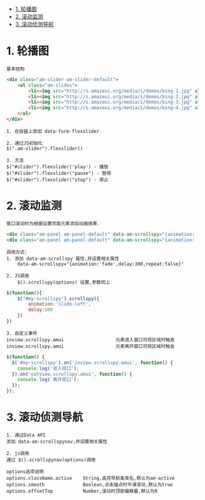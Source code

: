 <!-- TOC -->

- [1. 轮播图](#1-轮播图)
- [2. 滚动监测](#2-滚动监测)
- [3. 滚动侦测导航](#3-滚动侦测导航)

<!-- /TOC -->

# 1. 轮播图

    基本结构
```html
<div class="am-slider am-slider-default">
    <ul class="am-slides">
        <li><img src="http://s.amazeui.org/media/i/demos/bing-1.jpg" alt=""></li>
        <li><img src="http://s.amazeui.org/media/i/demos/bing-2.jpg" alt=""></li>
        <li><img src="http://s.amazeui.org/media/i/demos/bing-3.jpg" alt=""></li>
        <li><img src="http://s.amazeui.org/media/i/demos/bing-4.jpg" alt=""></li>            
    </ul>
</div>
```
    1. 在容器上添加 data-form-flexslider

    2. 通过JS初始化
    $(".am-slider").flexslider()

    3. 方法
    $("#slider").flexslider('play') - 播放
    $("#slider").flexslider("pause") - 暂停
    $("#slider").flexslider("stop") - 停止
    

# 2. 滚动监测

    窗口滚动时为根据设置页面元素添加动画效果.

```html
<div class="am-panel am-panel-default" data-am-scrollspy="{animation: 'fade'}">...</div>
<div class="am-panel am-panel-default" data-am-scrollspy="{animation: 'fade', delay: 300}">...</div>
```
    调用方式:
    1. 添加 data-am-scrollspy 属性,并设置相关属性
        data-am-scrollspy="{animation:'fade',delay:300,repeat:false}"

    2. JS调用
        $().scrollspy(options) 设置,参数同上
```js
$(function(){
    $("#my-scrollspy").scrollspy({
        animation:'slide-left',
        delay:500
    })
})
```

    3. 自定义事件
    inview.scrollspy.amui                   元素进入窗口可视区域时触发
    inview.scrollspy.amui                   元素离开窗口可视区域时触发

```js
$(function() {
  $('#my-scrollspy').on('inview.scrollspy.amui', function() {
    console.log('进入视口');
  }).on('outview.scrollspy.amui', function() {
    console.log('离开视口');
  });
});
```

# 3. 滚动侦测导航

    1. 通过Data API
    添加 data-am-scrollspynav,并设置相关属性

    2. js调用
    通过 $().scrollspynav(options)调用

    options选项说明
    options.className.active    String,高亮导航条类名,默认为am-active
    options.smooth              Boolean,点击锚点时平滑滚动,默认为true
    options.offsetTop           Number,滚动时顶部偏移量,默认为0